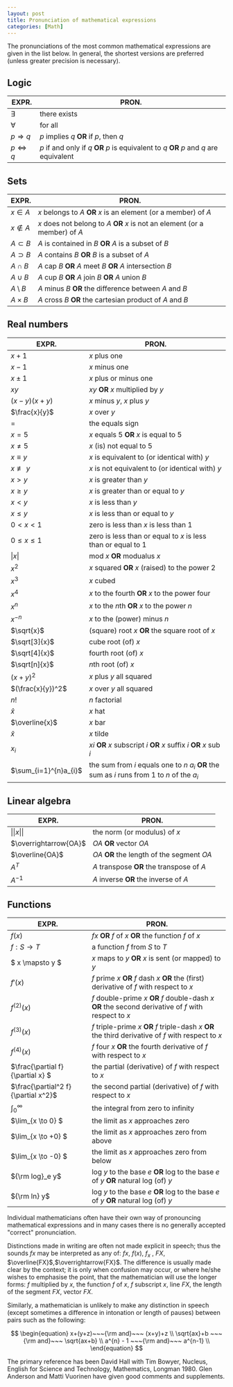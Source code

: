 ```yaml
---
layout: post
title: Pronunciation of mathematical expressions
categories: [Math]
---
```


The pronunciations of the most common mathematical expressions are given in the list below. In general, the shortest versions are preferred (unless greater precision is necessary).

## Logic

| EXPR.   | PRON.        |
|---------|--------------|
| $\exists$  | there exists |
| $\forall$ | for all|
| $p \Rightarrow q$ | $p$ implies $q$  **OR**  if $p$, then $q$ |
| $p \Leftrightarrow q$ | $p$ if and only if $q$  **OR**   $p$ is equivalent to $q$  **OR**  $p$ and $q$ are equivalent |

## Sets

|EXPR. | PRON. |
|---------|--------------|
|$x \in A$ | $x$ belongs to $A$  **OR**  $x$ is an element (or a member) of $A$|
|$x \notin A$ | $x$ does not belong to $A$  **OR**  $x$ is not an element (or a member) of $A$ |
|$A \subset B$ | $A$ is contained in $B$  **OR**  $A$ is a subset of $B$ |
|$A \supset B$ | $A$ contains $B$  **OR**  $B$ is a subset of $A$ |
|$A \cap B$ | $A$ cap $B$  **OR**  $A$ meet $B$  **OR**  $A$ intersection $B$ |
|$A \cup B$ | $A$ cup $B$  **OR**  $A$ join $B$  **OR**  $A$ union $B$ |
|$A \setminus B$ | $A$ minus $B$  **OR**  the difference between $A$ and $B$ |
|$A \times B$ | $A$ cross $B$  **OR**  the cartesian product of $A$ and $B$ |

## Real numbers

|EXPR. | PRON. |
|---------|--------------|
| $x + 1$ | $x$ plus one |
| $x - 1$ | $x$ minus one |
| $x \pm 1$ | $x$ plus or minus one |
| $xy$ | $xy$  **OR**  $x$ multiplied by $y$ |
| $(x-y)(x+y)$ | $x$ minus $y$, $x$ plus $y$ |
| $\frac{x}{y}$ | $x$ over $y$ |
| $=$ | the equals sign |
| $x=5$ | $x$ equals 5  **OR**  $x$ is equal to 5 | 
| $x \neq 5$ | $x$ (is) not equal to 5 |
| $x \equiv  y$ | $x$ is equivalent to (or identical with) $y$ |
| $x \not\equiv y$ | $x$ is not equivalent to (or identical with) $y$|
| $x > y$ | $x$ is greater than $y$ |
| $x \geq y$ | $x$ is greater than or equal to $y$ |
| $x < y$ | $x$ is less than $y$ |
| $x \leq y$ | $x$ is less than or equal to $y$ |
| $0<x<1$ | zero is less than $x$ is less than 1 |
| $0 \leq x \leq 1$ | zero is less than or equal to $x$ is less than or equal to 1 |
| $\left \| x \right \|$ | mod $x$  **OR**  modualus $x$ |
| $x^2$ | $x$ squared  **OR**  $x$ (raised) to the power 2 |
| $x^3$ | $x$ cubed |
| $x^4$ | $x$ to the fourth  **OR**  $x$ to the  power four |
| $x^n$ | $x$ to the $n$th  **OR**  $x$ to the power $n$ |
| $x^{-n}$ | $x$ to the (power) minus $n$ |
| $\sqrt{x}$ | (square) root $x$  **OR**  the square root of $x$ |
| $\sqrt[3]{x}$ | cube root (of) $x$ |
| $\sqrt[4]{x}$ | fourth root (of) $x$ |
| $\sqrt[n]{x}$ | $n$th root (of) $x$ |
| $(x+y)^2$ | $x$ plus $y$ all squared |
| $(\frac{x}{y})^2$ | $x$ over $y$ all squared |
| $n!$ | $n$ factorial |
| $\widehat{x}$ | $x$ hat |
| $\overline{x}$ | $x$ bar |
| $\widetilde{x}$ | $x$ tilde |
| $x_i$ | $xi$  **OR**  $x$ subscript $i$  **OR**  $x$ suffix $i$  **OR**  $x$ sub $i$ |
| $\sum_{i=1}^{n}a_{i}$ | the sum from $i$ equals one to $n$ $a_i$  **OR**  the sum as $i$ runs from 1 to $n$ of the $a_i$ |

## Linear algebra

|EXPR. | PRON. |
|---------|--------------|
| $\|\|x\|\|$ | the norm (or modulus) of $x$ |
| $\overrightarrow{OA}$ | $OA$  **OR**  vector $OA$ |
| $\overline{OA}$ | $OA$  **OR**  the length of the segment $OA$ |
| $A^T$ | $A$ transpose  **OR**  the transpose of $A$ |
| $A^{-1}$ | $A$ inverse  **OR**  the inverse of $A$ |

## Functions

|EXPR. | PRON. |
|---------|--------------|
| $f(x)$ | $fx$  **OR**  $f$ of $x$  **OR**  the function $f$ of $x$ |
| $f:S \rightarrow T$ | a function $f$ from $S$ to $T$ |
| $ x \mapsto y $ | $x$ maps to $y$  **OR**  $x$ is sent (or mapped) to $y$ |
| ${f}'(x)$ | $f$ prime $x$  **OR**  $f$ dash $x$  **OR**  the (first) derivative of $f$ with respect to $x$ |
| ${f}^{(2)}(x)$ | $f$ double-prime $x$  **OR**  $f$ double-dash $x$  **OR**  the second derivative of $f$ with respect to $x$ |
| ${f}^{(3)}(x)$ | $f$ triple-prime $x$  **OR**  $f$ triple-dash $x$  **OR**  the third derivative of $f$ with respect to $x$ |
| $f^{(4)}(x)$ | $f$ four $x$  **OR**  the fourth derivative of $f$ with respect to $x$ |
| $\frac{\partial f}{\partial x} $| the partial (derivative) of $f$ with respect to $x$ |
| $\frac{\partial^2 f}{\partial x^2}$ | the second partial (derivative) of $f$ with respect to $x$ |
| $\int_{0}^{\infty }$ | the integral from zero to infinity |
| $\lim_{x \to 0} $| the limit as $x$ approaches zero |
| $\lim_{x \to +0} $| the limit as $x$ approaches zero from above |
| $\lim_{x \to -0} $| the limit as $x$ approaches zero from below |
| ${\rm log}_e y$ | log $y$ to the base $e$  **OR**  log to the base $e$ of $y$  **OR**  natural log (of) $y$ |
| ${\rm ln} y$ | log $y$ to the base $e$  **OR**  log to the base $e$ of $y$  **OR**  natural log (of) $y$ |


Individual mathematicians often have their own way of pronouncing mathematical expressions and in many cases there is no generally accepted "correct" pronunciation.

Distinctions made in writing are often not made explicit in speech; thus the sounds $fx$ may be interpreted as any of: $fx$, $f(x)$, $f_x$ , $FX$, $\overline{FX}$,$\overrightarrow{FX}$. The difference is usually made clear by the context; it is only when confusion may occur, or where he/she wishes to emphasise the point, that the mathematician will use the longer forms: $f$ multiplied by $x$, the function $f$ of $x$, $f$ subscript $x$, line $FX$, the length of the segment $FX$, vector $FX$.

Similarly, a mathematician is unlikely to make any distinction in speech (except sometimes a difference in intonation or length of pauses) between pairs such as the following:

$$
\begin{equation}
x+(y+z)~~~{\rm and}~~~ (x+y)+z \\
\sqrt{ax}+b ~~~{\rm and}~~~ \sqrt{ax+b} \\
a^{n} - 1 ~~~{\rm and}~~~ a^{n-1} \\
\end{equation}
$$

The primary reference has been David Hall with Tim Bowyer, Nucleus, English for Science and Technology, Mathematics, Longman 1980. Glen Anderson and Matti Vuorinen have given good comments and supplements.
